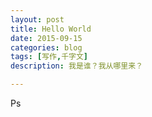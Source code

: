 ```yaml
---
layout: post
title: Hello World
date: 2015-09-15
categories: blog
tags: [写作,千字文]
description: 我是谁？我从哪里来？

---
```


Ps

